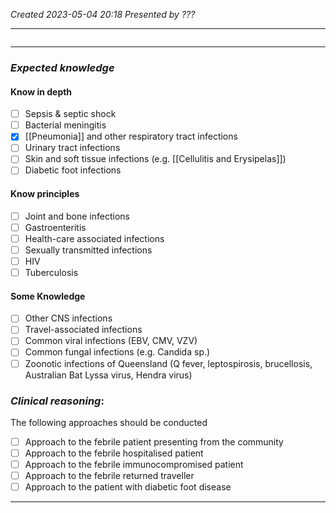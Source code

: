 *Created 2023-05-04 20:18*
*Presented by ???*

---
```toc
```
---

### *Expected knowledge*
#### Know in depth
- [ ] Sepsis & septic shock
- [ ] Bacterial meningitis
- [x] [[Pneumonia]] and other respiratory tract infections
- [ ] Urinary tract infections
- [ ] Skin and soft tissue infections (e.g. [[Cellulitis and Erysipelas]])
- [ ] Diabetic foot infections

#### Know principles
- [ ] Joint and bone infections
- [ ] Gastroenteritis
- [ ] Health-care associated infections
- [ ] Sexually transmitted infections
- [ ] HIV
- [ ] Tuberculosis

#### Some Knowledge
- [ ] Other CNS infections
- [ ] Travel-associated infections
- [ ] Common viral infections (EBV, CMV, VZV)
- [ ] Common fungal infections (e.g. Candida sp.)
- [ ] Zoonotic infections of Queensland (Q fever, leptospirosis, brucellosis, Australian Bat Lyssa virus, Hendra virus)

### *Clinical reasoning*:
The following approaches should be conducted
- [ ] Approach to the febrile patient presenting from the community
- [ ] Approach to the febrile hospitalised patient
- [ ] Approach to the febrile immunocompromised patient
- [ ] Approach to the febrile returned traveller
- [ ] Approach to the patient with diabetic foot disease

---